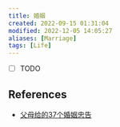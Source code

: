 ```yaml
---
title: 婚姻
created: 2022-09-15 01:31:04
modified: 2022-12-05 14:05:27
aliases: [Marriage]
tags: [Life]
---
```


- [ ] TODO

## References

- [父母给的37个婚姻忠告](https://mp.weixin.qq.com/s/p2S_f_dJaQ6g6lPEZ3_I6w)

